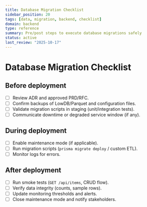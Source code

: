 ```yaml
---
title: Database Migration Checklist
sidebar_position: 20
tags: [data, migration, backend, checklist]
domain: backend
type: reference
summary: Pre/post steps to execute database migrations safely
status: active
last_review: "2025-10-17"
---
```


# Database Migration Checklist

## Before deployment

- [ ] Review ADR and approved PRD/RFC.
- [ ] Confirm backups of LowDB/Parquet and configuration files.
- [ ] Validate migration scripts in staging (unit/integration tests).
- [ ] Communicate downtime or degraded service window (if any).

## During deployment

- [ ] Enable maintenance mode (if applicable).
- [ ] Run migration scripts (`prisma migrate deploy` / custom ETL).
- [ ] Monitor logs for errors.

## After deployment

- [ ] Run smoke tests (`GET /api/items`, CRUD flow).
- [ ] Verify data integrity (counts, sample rows).
- [ ] Update monitoring thresholds and alerts.
- [ ] Close maintenance mode and notify stakeholders.